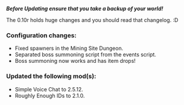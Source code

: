 ***Before Updating ensure that you take a backup of your world!***

The 0.10r holds huge changes and you should read that changelog. :D

### **__Configuration changes:__**
* Fixed spawners in the Mining Site Dungeon.
* Separated boss summoning script from the events script.
* Boss summoning now works and has item drops!

### **__Updated the following mod(s):__**
* Simple Voice Chat to 2.5.12.
* Roughly Enough IDs to 2.1.0.